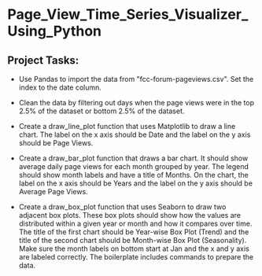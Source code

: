 # Page_View_Time_Series_Visualizer_Using_Python

## Project Tasks:

* Use Pandas to import the data from "fcc-forum-pageviews.csv". Set the index to the date column.
  
* Clean the data by filtering out days when the page views were in the top 2.5% of the dataset or bottom 2.5% of the dataset.
  
* Create a draw_line_plot function that uses Matplotlib to draw a line chart. The label on the x axis should be Date and the label on the y axis should be Page Views.
  
* Create a draw_bar_plot function that draws a bar chart. It should show average daily page views for each month grouped by year. The legend should show month labels and have a title of Months. On the chart, the label on the x axis should be Years and the label on the y axis should be Average Page Views.
  
* Create a draw_box_plot function that uses Seaborn to draw two adjacent box plots. These box plots should show how the values are distributed within a given year or month and how it compares over time. The title of the first chart should be Year-wise Box Plot (Trend) and the title of the second chart should be Month-wise Box Plot (Seasonality). Make sure the month labels on bottom start at Jan and the x and y axis are labeled correctly. The boilerplate includes commands to prepare the data.
